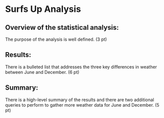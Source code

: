 # Surfs Up Analysis

## Overview of the statistical analysis:
The purpose of the analysis is well defined. (3 pt)

## Results:
There is a bulleted list that addresses the three key differences in weather between June and December. (6 pt)

## Summary:
There is a high-level summary of the results and there are two additional queries to perform to gather more weather data for June and December. (5 pt)
